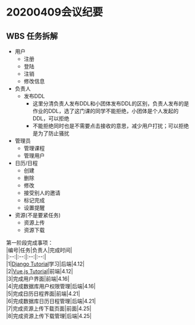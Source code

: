 # 20200409会议纪要  

## WBS 任务拆解  
* 用户  
  * 注册 
  * 登陆  
  * 注销 
  * 修改信息  
* 负责人  
  * 发布DDL 
    * 这里分清负责人发布DDL和小团体发布DDL的区别，负责人发布的是作业的DDL，选了这门课的同学不能拒绝，小团体是个人发起的DDL，可以拒绝  
    * 不能拒绝同时也是不需要点击接收的意思，减少用户打扰；可以拒绝是为了防止骚扰  
* 管理员  
  * 管理课程  
  * 管理用户  
* 日历/日程  
  * 创建  
  * 删除 
  * 修改  
  * 接受别人的邀请  
  * 标记完成  
  * 设置提醒  
* 资源(不是要紧任务)  
  * 资源上传  
  * 资源下载

第一阶段完成事项：  
|编号|任务|负责人|完成时间|  
|:--:|:--:|:--:|:--:|  
|1|[Django Tutorial](https://docs.djangoproject.com/zh-hans/3.0/intro/tutorial01/)学习|后端|4.12|  
|2|[Vue.js Tutorial](https://cn.vuejs.org/v2/guide)|前端|4.12|  
|3|完成用户界面|前端|4.16|  
|4|完成数据库用户权限管理|后端|4.16|  
|5|完成日历日程界面|前端|4.21|  
|6|完成数据库日历日程管理|后端|4.21|  
|7|完成资源上传下载页面|前面|4.25|  
|8|完成资源上传下载管理|后端|4.25|   


